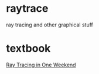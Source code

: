 # raytrace
ray tracing and other graphical stuff

# textbook
[Ray Tracing in One Weekend](https://raytracing.github.io/)